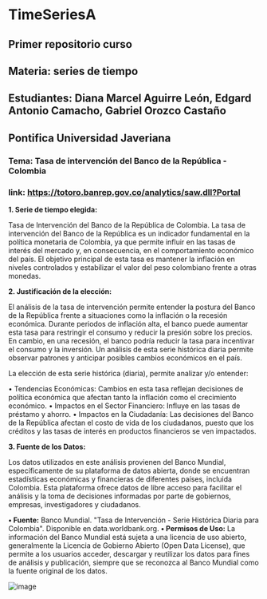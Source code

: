 # TimeSeriesA
## Primer repositorio curso
## Materia: series de tiempo
## Estudiantes: Diana Marcel Aguirre León, Edgard Antonio Camacho, Gabriel Orozco Castaño
## Pontifica Universidad Javeriana
### Tema:  Tasa de intervención del Banco de la República - Colombia
### link: https://totoro.banrep.gov.co/analytics/saw.dll?Portal

**1. Serie de tiempo elegida:**
   
Tasa de Intervención del Banco de la República de Colombia.
La tasa de intervención del Banco de la República es un indicador fundamental en la política monetaria de Colombia, ya que permite influir en las tasas de interés del mercado y, en consecuencia, en el comportamiento económico del país. El objetivo principal de esta tasa es mantener la inflación en niveles controlados y estabilizar el valor del peso colombiano frente a otras monedas. 

**2. Justificación de la elección:**
   
El análisis de la tasa de intervención permite entender la postura del Banco de la República frente a situaciones como la inflación o la recesión económica. Durante periodos de inflación alta, el banco puede aumentar esta tasa para restringir el consumo y reducir la presión sobre los precios. En cambio, en una recesión, el banco podría reducir la tasa para incentivar el consumo y la inversión. Un análisis de esta serie histórica diaria permite observar patrones y anticipar posibles cambios económicos en el país.

La elección de esta serie histórica (diaria), permite analizar y/o entender:

•	Tendencias Económicas: Cambios en esta tasa reflejan decisiones de política económica que afectan tanto la inflación como el crecimiento económico.
•	Impactos en el Sector Financiero: Influye en las tasas de préstamo y ahorro.
•	Impactos en la Ciudadanía: Las decisiones del Banco de la República afectan el costo de vida de los ciudadanos, puesto que los créditos y las tasas de interés en productos financieros se ven impactados.

**3. Fuente de los Datos:**
   
Los datos utilizados en este análisis provienen del Banco Mundial, específicamente de su plataforma de datos abierta, donde se encuentran estadísticas económicas y financieras de diferentes países, incluida Colombia. Esta plataforma ofrece datos de libre acceso para facilitar el análisis y la toma de decisiones informadas por parte de gobiernos, empresas, investigadores y ciudadanos.

**•	Fuente:** Banco Mundial. "Tasa de Intervención - Serie Histórica Diaria para Colombia". Disponible en data.worldbank.org.
**•	Permisos de Uso:** La información del Banco Mundial está sujeta a una licencia de uso abierto, generalmente la Licencia de Gobierno Abierto (Open Data License), que permite a los usuarios acceder, descargar y reutilizar los datos para fines de análisis y publicación, siempre que se reconozca al Banco Mundial como la fuente original de los datos. 


![image](https://github.com/user-attachments/assets/667dc097-27e1-419c-bc2f-a5bf9dd030d6)
